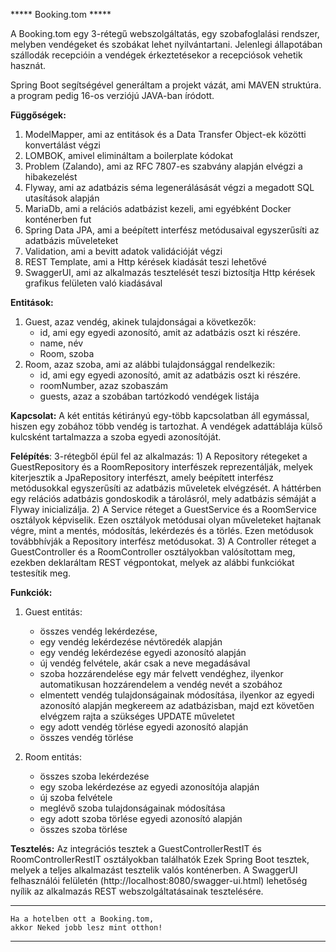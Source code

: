 *****   Booking.tom   *****

A Booking.tom egy 3-rétegű webszolgáltatás, egy szobafoglalási rendszer, melyben vendégeket 
és szobákat lehet nyilvántartani. Jelenlegi állapotában szállodák recepcióin a vendégek érkeztetésekor a 
recepciósok vehetik hasznát.

Spring Boot segítségével generáltam a projekt vázát, ami MAVEN struktúra. a program pedig 16-os 
verziójú JAVA-ban íródott. 

**Függőségek:**
1) ModelMapper, ami az entitások és a Data Transfer Object-ek közötti konvertálást végzi
2) LOMBOK, amivel elimináltam a boilerplate kódokat
3) Problem (Zalando), ami az RFC 7807-es szabvány alapján elvégzi a hibakezelést
4) Flyway, ami az adatbázis séma legenerálásását végzi a megadott SQL utasítások alapján
5) MariaDb, ami a relációs adatbázist kezeli, ami egyébként Docker konténerben fut
6) Spring Data JPA, ami a beépített interfész metódusaival egyszerűsíti az adatbázis műveleteket
7) Validation, ami a bevitt adatok validációját végzi
8) REST Template, ami a Http kérések kiadását teszi lehetővé
9) SwaggerUI, ami az alkalmazás tesztelését teszi biztosítja Http kérések grafikus felületen való kiadásával

**Entitások:**
1) Guest, azaz vendég, akinek tulajdonságai a következők:
   - id, ami egy egyedi azonosító, amit az adatbázis oszt ki részére.
   - name, név 
   - Room, szoba
2) Room, azaz szoba, ami az alábbi tulajdonsággal rendelkezik:
    - id, ami egy egyedi azonosító, amit az adatbázis oszt ki részére.
    - roomNumber, azaz szobaszám
    - guests, azaz a szobában tartózkodó vendégek listája
    
**Kapcsolat:**
A két entitás kétirányú egy-több kapcsolatban áll egymással, hiszen egy zobához több vendég is tartozhat.
A vendégek adattáblája külső kulcsként tartalmazza a szoba egyedi azonosítóját.

**Felépítés**: 
3-rétegből épül fel az alkalmazás:
    1) A Repository rétegeket a GuestRepository és a RoomRepository interfészek reprezentálják,
    melyek kiterjesztik a JpaRepository interfészt, amely beépített interfész metódusokkal egyszerűsíti
    az adatbázis műveletek elvégzését. A háttérben egy relációs adatbázis gondoskodik a tárolásról,
    mely adatbázis sémáját a Flyway inicializálja.
    2) A Service réteget a GuestService és a RoomService osztályok képviselik. Ezen osztályok metódusai
    olyan műveleteket hajtanak végre, mint a mentés, módosítás, lekérdezés és a törlés. Ezen metódusok
    továbbhívják a Repository interfész metódusokat.
    3) A Controller réteget a GuestController és a RoomController osztályokban valósítottam meg, ezekben
    deklaráltam REST végpontokat, melyek az alábbi funkciókat testesítik meg.

**Funkciók:**
1) Guest entitás:
    - összes vendég lekérdezése,
    - egy vendég lekérdezése névtöredék alapján
    - egy vendég lekérdezése egyedi azonosító alapján
    - új vendég felvétele, akár csak a neve megadásával
    - szoba hozzárendelése egy már felvett vendéghez, ilyenkor automatikusan hozzárendelem a vendég nevét
      a szobához
    - elmentett vendég tulajdonságainak módosítása, ilyenkor az egyedi azonosító alapján megkereem
      az adatbázisban, majd ezt követően elvégzem rajta a szükséges UPDATE műveletet
    - egy adott vendég törlése egyedi azonosító alapján
    - összes vendég törlése
    
2) Room entitás:
    - összes szoba lekérdezése
    - egy szoba lekérdezése az egyedi azonosítója alapján
    - új szoba felvétele
    - meglévő szoba tulajdonságainak módosítása
    - egy adott szoba törlése egyedi azonosító alapján
    - összes szoba törlése

**Tesztelés:**
Az integrációs tesztek a GuestControllerRestIT és RoomControllerRestIT osztályokban találhatók
Ezek Spring Boot tesztek, melyek a teljes alkalmazást tesztelik valós konténerben.
A SwaggerUI felhasználói felületén (http://localhost:8080/swagger-ui.html) lehetőség nyílik az alkalmazás 
REST webszolgáltatásainak tesztelésére.

*******************************************
    Ha a hotelben ott a Booking.tom,
    akkor Neked jobb lesz mint otthon!
******************************************